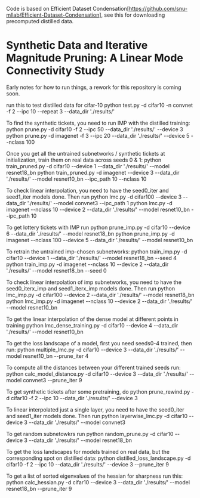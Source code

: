 Code is based on Efficient Dataset Condensation[https://github.com/snu-mllab/Efficient-Dataset-Condensation], see this for downloading precomputed distilled data.

# Synthetic Data and Iterative Magnitude Pruning: A Linear Mode Connectivity Study
Early notes for how to run things, a rework for this repository is coming soon.

run this to test distilled data for cifar-10
python test.py -d cifar10 -n convnet -f 2 --ipc 10 --repeat 3 --data_dir './results/'

To find the synthetic tickets, you need to run IMP with the distilled training: 
python prune.py -d cifar10 -f 2 --ipc 50 --data_dir './results/' --device 3
python prune.py -d imagenet -f 3 --ipc 20 --data_dir './results/' --device 5 --nclass 100

Once you get all the untrained subnetworks / synthetic tickets at initialization, train them on real data across seeds 0 & 1:
python train_pruned.py -d cifar10 --device 1 --data_dir './results/' --model resnet18_bn
python train_pruned.py -d imagenet --device 3 --data_dir './results/' --model resnet10_bn --ipc_path 10 --nclass 10

To check linear interpolation, you need to have the seed0_iter and seed1_iter models done. Then run 
python lmc.py -d cifar100 --device 3 --data_dir './results/' --model convnet3 --ipc_path 1
python lmc.py -d imagenet --nclass 10 --device 2 --data_dir './results/' --model resnet10_bn --ipc_path 10

To get lottery tickets with IMP run
python prune_imp.py -d cifar10 --device 6 --data_dir './results/' --model resnet18_bn
python prune_imp.py -d imagenet --nclass 100 --device 5 --data_dir './results/' --model resnet10_bn

To retrain the untrained imp-chosen subnetworks:
python train_imp.py -d cifar10 --device 1 --data_dir './results/' --model resnet18_bn --seed 4
python train_imp.py -d imagenet --nclass 10 --device 2 --data_dir './results/' --model resnet18_bn --seed 0

To check linear interpolation of imp subnetworks, you need to have the seed0_iterx_imp and seed1_iterx_imp models done. Then run 
python lmc_imp.py -d cifar100 --device 2 --data_dir './results/' --model resnet18_bn
python lmc_imp.py -d imagenet --nclass 10 --device 2 --data_dir './results/' --model resnet10_bn

To get the linear interpolation of the dense model at different points in training
python lmc_dense_training.py -d cifar10 --device 4 --data_dir './results/' --model resnet10_bn

To get the loss landscape of a model, first you need seeds0-4 trained, then run:
python multiple_lmc.py -d cifar10 --device 3 --data_dir './results/' --model resnet10_bn --prune_iter 4

To compute all the distances between your different trained seeds run:
python calc_model_distance.py -d cifar10 --device 3 --data_dir './results/' --model convnet3 --prune_iter 9

To get synthetic tickets after some pretraining, do
python prune_rewind.py -d cifar10 -f 2 --ipc 10 --data_dir './results/' --device 3

To linear interpolated just a single layer, you need to have the seed0_iter and seed1_iter models done. Then run 
python layerwise_lmc.py -d cifar10 --device 3 --data_dir './results/' --model convnet3

To get random subnetowkrs run
python random_prune.py -d cifar10 --device 3 --data_dir './results/' --model resnet18_bn

To get the loss landscapes for models trained on real data, but the corresponding spot on distilled data: 
python distilled_loss_landscape.py -d cifar10 -f 2 --ipc 10 --data_dir './results/' --device 3 --prune_iter 9

To get a list of sorted eigenvalues of the hessian for sharpness run this:
python calc_hessian.py -d cifar10 --device 3 --data_dir './results/' --model resnet18_bn --prune_iter 9
